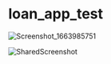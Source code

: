 # loan_app_test

![Screenshot_1663985751](https://user-images.githubusercontent.com/63688314/192075836-96a9e014-21eb-4068-acdf-5408459ade7e.png)

![SharedScreenshot](https://user-images.githubusercontent.com/63688314/192075795-5e7bdf2c-503c-4ceb-ad7d-c7721418bc63.jpg)
